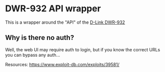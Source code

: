 # DWR-932 API wrapper

This is a wrapper around the "API" of the
[D-Link DWR-932](http://www.dlink.com/xk/sq/home-solutions/connect/portable-routers/dwr-932-4g-lte-mobile-wi-fi-hotspot-150-mbps)

## Why is there no auth?

Well, the web UI may require auth to login, but if you know the correct URLs you
can bypass any auth...

Resources: https://www.exploit-db.com/exploits/39581/
